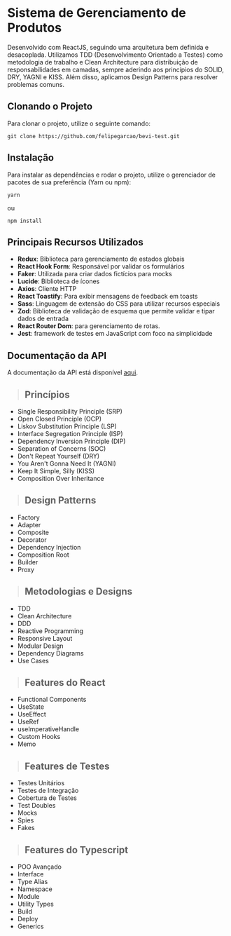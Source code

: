 # Sistema de Gerenciamento de Produtos

 Desenvolvido com ReactJS, seguindo uma arquitetura bem definida e desacoplada. Utilizamos TDD (Desenvolvimento Orientado a Testes) como metodologia de trabalho e Clean Architecture para distribuição de responsabilidades em camadas, sempre aderindo aos princípios do SOLID, DRY, YAGNI e KISS. Além disso, aplicamos Design Patterns para resolver problemas comuns.

## Clonando o Projeto

Para clonar o projeto, utilize o seguinte comando:

```
git clone https://github.com/felipegarcao/bevi-test.git
```

## Instalação

Para instalar as dependências e rodar o projeto, utilize o gerenciador de pacotes de sua preferência (Yarn ou npm):

```
yarn
```
ou
```
npm install
```

## Principais Recursos Utilizados

- **Redux**: Biblioteca para gerenciamento de estados globais
- **React Hook Form**: Responsável por validar os formulários
- **Faker**: Utilizada para criar dados fictícios para mocks
- **Lucide**: Biblioteca de ícones
- **Axios**: Cliente HTTP
- **React Toastify**: Para exibir mensagens de feedback em toasts
- **Sass**: Linguagem de extensão do CSS para utilizar recursos especiais
- **Zod**: Biblioteca de validação de esquema que permite validar e tipar dados de entrada
- **React Router Dom**: para gerenciamento de rotas.
- **Jest**: framework de testes em JavaScript com foco na simplicidade

## Documentação da API

A documentação da API está disponível [aqui](https://documenter.getpostman.com/view/12499698/2sA3BkbsqD).


> ## Princípios

* Single Responsibility Principle (SRP)
* Open Closed Principle (OCP)
* Liskov Substitution Principle (LSP)
* Interface Segregation Principle (ISP)
* Dependency Inversion Principle (DIP)
* Separation of Concerns (SOC)
* Don't Repeat Yourself (DRY)
* You Aren't Gonna Need It (YAGNI)
* Keep It Simple, Silly (KISS)
* Composition Over Inheritance

> ## Design Patterns

* Factory
* Adapter
* Composite
* Decorator
* Dependency Injection
* Composition Root
* Builder
* Proxy

> ## Metodologias e Designs

* TDD
* Clean Architecture
* DDD
* Reactive Programming
* Responsive Layout
* Modular Design
* Dependency Diagrams
* Use Cases

> ## Features do React

* Functional Components
* UseState
* UseEffect
* UseRef
* useImperativeHandle
* Custom Hooks
* Memo


> ## Features de Testes

* Testes Unitários
* Testes de Integração
* Cobertura de Testes
* Test Doubles
* Mocks
* Spies
* Fakes

> ## Features do Typescript

* POO Avançado
* Interface
* Type Alias
* Namespace
* Module
* Utility Types
* Build
* Deploy
* Generics